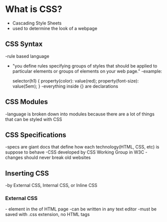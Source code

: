 # What is CSS?
- Cascading Style Sheets
- used to determine the look of a webpage

## CSS Syntax
-rule based language
 - "you define rules specifying groups of styles that should be applied to particular elements or groups of elements on your web page."
-example:
    
    selector(h1) {
            property(color): value(red);
            property(font-size): value(5em);
    }
    -everything inside {} are declarations

## CSS Modules
-language is broken down into modules because there are a lot of things that can be styled with CSS

## CSS Specifications
-specs are giant docs that define how each technology(HTML, CSS, etc) is suppose to behave
-CSS developed by CSS Working Group in W3C
-changes should never break old websites

## Inserting CSS
-by External CSS, Internal CSS, or Inline CSS

### External CSS
-<link> element in the <head> of HTML page
-can be written in any text editor
-must be saved with .css extension, no HTML tags
